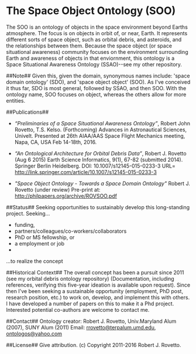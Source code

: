 # The Space Object Ontology (SOO)
The SOO is an ontology of objects in the space environment beyond Earths atmosphere. The focus is on objects in orbit of, or near, Earth. It represents different sorts of space object, such as orbital debris, and asteroids, and the relationships between them. Because the space object (or space situational awareness) community focuses on the environment surrounding Earth and awareness of objects in that enviornment, this ontology is a Space Situational Awareness Ontology (SSAO)--see my other repository. 

##Note##
Given this, given the domain, synonymous names include: 'space domain ontology' (SDO), and 'space object object' (SOO). As I've conceived it thus far, SDO is most general, followed by SSAO, and then SOO. With the ontology name, SOO focuses on object, whereas the others allow for more entities.

##Publications##
* _“Preliminaries of a Space Situational Awareness Ontology”_, Robert John Rovetto, T.S. Kelso. (Forthcoming) Advances in Astronautical Sciences, Univelt. Presented at 26th AIAA/AAS Space Flight Mechanics meeting, Napa, CA, USA Feb 14-18th, 2016.

* _“An Ontological Architecture for Orbital Debris Data”_, Robert J. Rovetto (Aug 6 2015) Earth Science Informatics, 9(1), 67-82 (submitted 2014). Springer Berlin Heidelberg. DOI: 10.1007/s12145-015-0233-3 
URL= http://link.springer.com/article/10.1007/s12145-015-0233-3

* _"Space Object Ontology - Towards a Space Domain Ontology"_ Robert J. Rovetto (under review) 
    Pre-print at: http://philpapers.org/archive/ROVSOO.pdf

##Status##
Seeking opportunities to sustainably develop this long-standing project. Seeking...
* funding, 
* partners/colleagues/co-workers/collaborators
* PhD or MS fellowship, or 
* a employment or job
* 
...to realize the concept

##Historical Context## 
The overall concept has been a pursuit since 2011 (see my orbital debris ontology repository) (Documentation, including references, verifying this five-year ideation is available upon request). Since then I've been seeking a sustainable opportunity (employment, PhD post, research position, etc.) to work on, develop, and implement this with others. I have developed a number of papers on this to make it a Phd project. Interested potential co-authors are welcome to contact me.

##Contact##
Ontology creator: Robert J. Rovetto, Univ.Maryland Alum (2007), SUNY Alum (2011)
Email: rrovetto@terpalum.umd.edu, ontologos@yahoo.com

##License##
Give attribution. (c) Copyright 2011-2016 Robert J. Rovetto.
